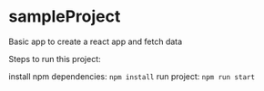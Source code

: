 # sampleProject
Basic app to create a react app and fetch data

Steps to run this project:

install npm dependencies: `npm install`
run project: `npm run start`
